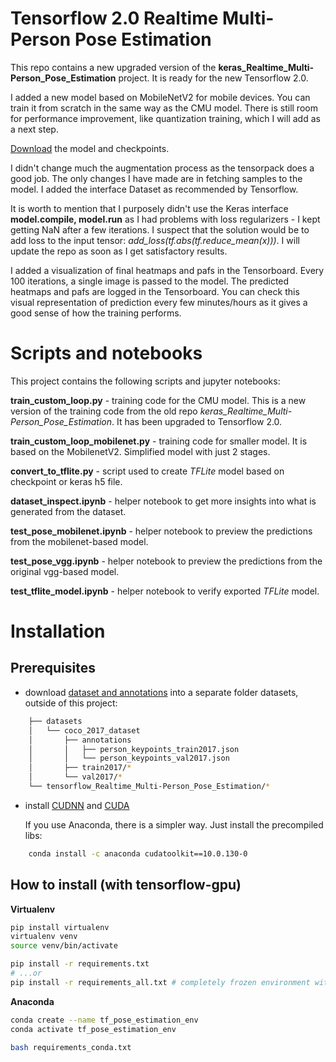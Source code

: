# Tensorflow 2.0 Realtime Multi-Person Pose Estimation

This repo contains a new upgraded version of the **keras_Realtime_Multi-Person_Pose_Estimation** project. It is ready for the new Tensorflow 2.0.

I added  a new model based on MobileNetV2 for mobile devices.
You can train it from scratch in the same way as the CMU model. There is still room for performance improvement, like quantization training, which I will add as a next step.

[Download](https://www.dropbox.com/s/gif7s1qlie2xftd/best_pose_mobilenet_model.zip?dl=1) the model and checkpoints.

I didn't change much the augmentation process as the tensorpack does a good job. The only changes I have made are in fetching samples to the model. I added the interface Dataset as recommended by Tensorflow.

It is worth to mention that I purposely didn't use the Keras interface **model.compile, model.run** as I had problems with loss regularizers - I kept getting NaN after a few iterations. I suspect that the solution would be to add loss to the input tensor: *add_loss(tf.abs(tf.reduce_mean(x)))*. I will update the repo as soon as I get satisfactory results.

I added a visualization of final heatmaps and pafs in the Tensorboard.
Every 100 iterations, a single image is passed to the model. The predicted heatmaps and pafs are logged in the Tensorboard.
You can check this visual representation of prediction every few minutes/hours as it gives a good sense of how the training performs.

# Scripts and notebooks

This project contains the following scripts and jupyter notebooks:

**train_custom_loop.py** - training code for the CMU model. This is a new version of the training code from the old repo *keras_Realtime_Multi-Person_Pose_Estimation*. It has been upgraded to Tensorflow 2.0.

**train_custom_loop_mobilenet.py** - training code for smaller model. It is based on the MobilenetV2. Simplified model with just 2 stages.

**convert_to_tflite.py** - script used to create *TFLite* model based on checkpoint or keras h5 file.

**dataset_inspect.ipynb** - helper notebook to get more insights into what is generated from the dataset.

**test_pose_mobilenet.ipynb** - helper notebook to preview the predictions from the mobilenet-based model.

**test_pose_vgg.ipynb** - helper notebook to preview the predictions from the original vgg-based model.

**test_tflite_model.ipynb** - helper notebook to verify exported *TFLite* model.

# Installation

## Prerequisites

* download [dataset and annotations](http://cocodataset.org/#download) into a separate folder datasets, outside of this project:
```bash
    ├── datasets
    │   └── coco_2017_dataset
    │       ├── annotations
    │       │   ├── person_keypoints_train2017.json
    │       │   └── person_keypoints_val2017.json
    │       ├── train2017/*
    │       └── val2017/*
    └── tensorflow_Realtime_Multi-Person_Pose_Estimation/*
```                
* install [CUDNN](https://developer.nvidia.com/cudnn) and [CUDA](https://developer.nvidia.com/cuda-downloads)

    If you use Anaconda, there is a simpler way. Just install the precompiled libs:
```bash    
    conda install -c anaconda cudatoolkit==10.0.130-0
```

## How to install (with tensorflow-gpu)


**Virtualenv**

```bash
pip install virtualenv
virtualenv venv
source venv/bin/activate

pip install -r requirements.txt
# ...or
pip install -r requirements_all.txt # completely frozen environment with all dependent libraries
```

**Anaconda**

```bash
conda create --name tf_pose_estimation_env
conda activate tf_pose_estimation_env

bash requirements_conda.txt
```
